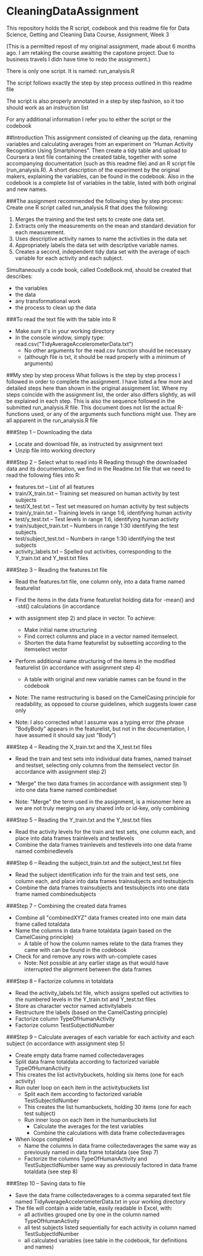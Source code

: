 CleaningDataAssignment
======================
This repository holds the R script, codebook and this readme file for Data Science, Getting and Cleaning Data Course, Assignment, Week 3

(This is a permitted repost of my original assignment, made about 6 months ago. I am retaking the course awaiting the capstone project. Due to business travels I didn have time to redo the assignment.)

There is only one script. It is named: run_analysis.R

The script follows exactly the step by step process outlined in this readme file

The script is also properly annotated in a step by step fashion, so it too should work as an instruction list

For any additional information I refer you to either the script or the codebook

##Introduction
This assignment consisted of cleaning up the data, renaming variables and calculating averages from an experiment
on “Human Activity Recognition Using Smartphones”. Then create a tidy table and upload to Coursera a text file
containing the created table, together with some accompanying documentation (such as this readme file) and an R script
file (run_analysis.R). A short description of the experiment by the original makers, explaining the variables, can be
found in the codebook. Also in the codebook is a complete list of variables in the table, listed with both original
and new names.

###The assignment recommended the following step by step process:
Create one R script called run_analysis.R that does the following:
  1. Merges the training and the test sets to create one data set.
  2. Extracts only the measurements on the mean and standard deviation for each measurement. 
  3. Uses descriptive activity names to name the activities in the data set
  4. Appropriately labels the data set with descriptive variable names. 
  5. Creates a second, independent tidy data set with the average of each variable for each activity and each subject.

Simultaneously a code book, called CodeBook.md, should be created that describes:
  * the variables
  * the data
  * any transformational work
  * the process to clean up the data

###To read the text file with the table into R
  * Make sure it's in your working directory
  * In the console window, simply type: read.csv("TidyAverageAccelerometerData.txt")
    - No other arguments for the read.csv function should be necessary
    - (although file is txt, it should be read properly with a minimum of arguments)

##My step by step process
What follows is the step by step process I followed in order to complete the assignment. I have listed a few more
and detailed steps here than shown in the original assignment list. Where my steps coincide with the assignment list,
the order also differs slightly, as will be explained in each step. This is also the sequence followed in the
submitted run_analysis.R file. This document does not list the actual R-functions used, or any of the arguments
such functions might use. They are all apparent in the run_analysis.R file

###Step 1 – Downloading the data
  * Locate and download file, as instructed by assignment text
  * Unzip file into working directory

###Step 2 – Select what to read into R
Reading through the downloaded data and its documentation, we find in the Readme.txt file that we need to read
the following files into R:

  * features.txt – List of all features
  * train/X_train.txt – Training set measured on human activity by test subjects
  * test/X_test.txt – Test set measured on human activity by test subjects
  * train/y_train.txt – Training levels in range 1:6, identifying human activity
  * test/y_test.txt – Test levels in range 1:6, identifying human activity
  * train/subject_train.txt – Numbers in range 1:30 identifying the test subjects
  * test/subject_test.txt – Numbers in range 1:30 identifying the test subjects
  * activity_labels.txt – Spelled out activities, corresponding to the Y_train.txt and Y_test.txt files

###Step 3 – Reading the features.txt file
  * Read the features.txt file, one column only, into a data frame named featurelist
  * Find the items in the data frame featurelist holding data for -mean() and -std() calculations (in accordance
  * with assignment step 2) and place in vector. To achieve:
    - Make initial name structuring
    - Find correct columns and place in a vector named itemselect.
    - Shorten the data frame featurelist by subsetting according to the itemselect vector
  * Perform additional name structuring of the items in the modified featurelist (in accordance with assignment step 4)
    - A table with original and new variable names can be found in the codebook

* Note: The name restructuring is based on the CamelCasing principle for readability, as opposed to course guidelines, which suggests lower case only
* Note: I also corrected what I assume was a typing error (the phrase “BodyBody” appears in the featurelist, but not in the documentation, I have assumed it should say just “Body”)

###Step 4 – Reading the X_train.txt and the X_test.txt files
  * Read the train and test sets into individual data frames, named trainset and testset, selecting only columns from
  the itemselect vector (in accordance with assignment step 2)
  * “Merge" the two data frames (in accordance with assignment step 1) into one data frame named combinedset

* Note: "Merge" the term used in the assignment, is a misnomer here as we are not truly merging on any shared info or id-key, only combining

###Step 5 – Reading the Y_train.txt and the Y_test.txt files
  * Read the activity levels for the train and test sets, one column each, and place into data frames trainlevels
  and testlevels
  * Combine the data frames trainlevels and testlevels into one data frame named combinedlevels

###Step 6 – Reading the subject_train.txt and the subject_test.txt files
  * Read the subject identification info for the train and test sets, one column each, and place into data
  frames trainsubjects and testsubjects
  * Combine the data frames trainsubjects and testsubjects into one data frame named combinedsubjects

###Step 7 – Combining the created data frames
  * Combine all "combinedXYZ" data frames created into one main data frame called totaldata
  * Name the columns in data frame totaldata (again based on the CamelCasing principle)
    - A table of how the column names relate to the data frames they came with can be found in the codebook
  * Check for and remove any rows with un-complete cases
    - Note: Not possible at any earlier stage as that would have interrupted the alignment between the data frames

###Step 8 – Factorize columns in totaldata
  * Read the activity_labels.txt file, which assigns spelled out activities to the numbered levels in the Y_train.txt
  and Y_test.txt files
  * Store as character vector named activitylabels
  * Restructure the labels (based on the CamelCasting principle)
  * Factorize column TypeOfHumanActivity
  * Factorize column TestSubjectIdNumber

###Step 9 – Calculate averages of each variable for each activity and each subject
(in accordance with assignment step 5)

  * Create empty data frame named collectedaverages
  * Split data frame totaldata according to factorized variable TypeOfHumanActivity
  * This creates the list activitybuckets, holding six items (one for each activity)
  * Run outer loop on each item in the activitybuckets list
    - Split each item according to factorized variable TestSubjectIdNumber
    - This creates the list humanbuckets, holding 30 items (one for each test subject)
    - Run inner loop on each item in the humanbuckets list
      + Calculate the averages for the test variables
      + Combine the calculations with data frame collectedaverages
  * When loops completed
    - Name the columns in data frame collectedaverages the same way as previously named in data frame totaldata
    (see Step 7)
    - Factorize the columns TypeOfHumanActivity and TestSubjectIdNumber same way as previously factored in data
    frame totaldata (see step 8)

###Step 10 – Saving data to file
  * Save the data frame collectedaverages to a comma separated text file named TidyAverageAccelerometerData.txt
  in your working directory
  * The file will contain a wide table, easily readable in Excel, with:
    - all activities grouped one by one in the column named TypeOfHumanActivity
    - all test subjects listed sequentially for each activity in column named TestSubjectIdNumber
    - all calculated variables (see table in the codebook, for definitions and names)
